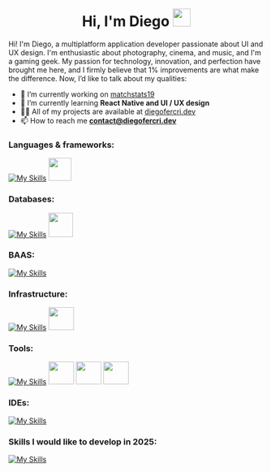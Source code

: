 <h1 align="center"><b>Hi, I'm Diego </b><img src="https://media.giphy.com/media/hvRJCLFzcasrR4ia7z/giphy.gif" width="35"></h1>

Hi! I'm Diego, a multiplatform application developer passionate about UI and UX design. I'm enthusiastic about photography, cinema, and music, and I'm a gaming geek. My passion for technology, innovation, and perfection have brought me here, and I firmly believe that 1% improvements are what make the difference. Now, I’d like to talk about my qualities:</br>

- 🔭 I’m currently working on [matchstats19](https://github.com/diegofercri/matchstats19_docs)</br>
- 🌱 I’m currently learning **React Native and UI / UX design**</br>
- 👨‍💻 All of my projects are available at [diegofercri.dev](diegofercri.dev)</br>
- 📫 How to reach me **contact@diegofercri.dev**</br>
     
<h3 align="left">Languages & frameworks:</h3>

[![My Skills](https://skillicons.dev/icons?i=html,css,bootstrap,js,ts,react,tailwind,cs,java,kotlin)](https://skillicons.dev)
<img width="45px" src="https://diegofercri.dev/assets/jetpackcompose.svg" />


<h3 align="left">Databases:</h3>

[![My Skills](https://skillicons.dev/icons?i=postgresql)](https://skillicons.dev)
<img aling="left" width="48px" src="https://diegofercri.dev/assets/oracle.svg" />


<h3 align="left">BAAS:</h3>

[![My Skills](https://skillicons.dev/icons?i=supabase,firebase)](https://skillicons.dev)


<h3 align="left">Infrastructure:</h3>

[![My Skills](https://skillicons.dev/icons?i=docker,azure,cloudflare,linux)](https://skillicons.dev)
<img aling="left" width="50px" height="45px" src="https://diegofercri.dev/assets/proxmox-light.svg" />


<h3 align="left">Tools:</h3>

[![My Skills](https://skillicons.dev/icons?i=git,github,figma)](https://skillicons.dev)
<img aling="left" width="50px" height="45px" src="https://diegofercri.dev/assets/supermaven.svg" />
<img aling="left" width="50px" height="45px" src="https://diegofercri.dev/assets/bitwarden.svg" />
<img aling="left" width="50px" height="45px" src="https://diegofercri.dev/assets/1password.svg" />


<h3 align="left">IDEs:</h3>

[![My Skills](https://skillicons.dev/icons?i=vscode,visualstudio,androidstudio,idea,eclipse)](https://skillicons.dev)
          

<h3 align="left">Skills I would like to develop in <b>2025</b>:</h3>

[![My Skills](https://skillicons.dev/icons?i=react,flutter,swift,go)](https://skillicons.dev)

